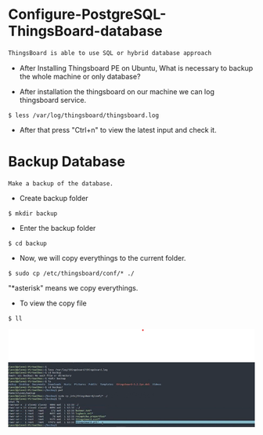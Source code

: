 # Configure-PostgreSQL-ThingsBoard-database
```bash
ThingsBoard is able to use SQL or hybrid database approach
```
- After Installing Thingsboard PE on Ubuntu, What is necessary to backup the whole machine or only database?

- After installation the thingsboard on our machine we can log thingsboard service.
```
$ less /var/log/thingsboard/thingsboard.log
```
- After that press "Ctrl+n" to view the latest input and check it.

# Backup Database

```
Make a backup of the database.
```

- Create backup folder
```
$ mkdir backup
```
- Enter the backup folder
```
$ cd backup
```
- Now, we will copy everythings to the current folder.
```
$ sudo cp /etc/thingsboard/conf/* ./
```
"*asterisk" means we copy everythings.

- To view the copy file
```
$ ll 
```
<img src= "ScreenShort1.png" width=600>
